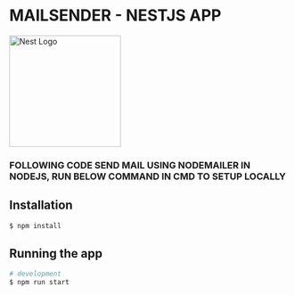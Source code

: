 <p align="center">
  <h1>MAILSENDER - NESTJS APP</h1>
  <a href="http://nestjs.com/" target="blank"><img src="https://nestjs.com/img/logo-small.svg" width="200" alt="Nest Logo" /></a>
  <h3>FOLLOWING CODE SEND MAIL USING NODEMAILER IN NODEJS, RUN BELOW COMMAND IN CMD TO SETUP LOCALLY</h3>
</p>

## Installation

```bash
$ npm install
```

## Running the app

```bash
# development
$ npm run start
```



